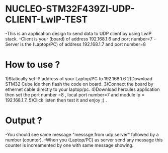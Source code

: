 # NUCLEO-STM32F439ZI-UDP-CLIENT-LwIP-TEST
-This is an application design to send data to UDP client by using LwIP stack.
-Client is your (board) of address 192.168.1.6 and port number=7
-Server is the (Laptop/PC) of address 192.168.1.7 and port number=8

# How to use ?
1)Statically set IP address of your Laptop/PC to 192.168.1.6
2)Download STM32 Cube ide then flash the code on board.
3)Connect the board by ethernet cable directly to your laptop/pc.
4)Download hercules application then set the port number =8 , local port number=7 and module ip = 192.168.1.7.
5)Click listen then test it and enjoy ;) .

# Output ?
-You should see same message "messsge from udp server" followed by a number (counter).
-When you (Laptop/PC) as server send any message this counter is increamented by one with same message showing.
